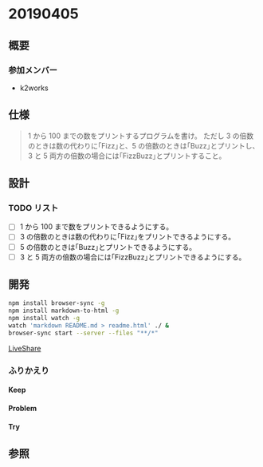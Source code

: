 # 20190405

## 概要

### 参加メンバー

- k2works

## 仕様

> 1 から 100 までの数をプリントするプログラムを書け。
> ただし 3 の倍数のときは数の代わりに｢Fizz｣と、5 の倍数のときは｢Buzz｣とプリントし、3 と 5 両方の倍数の場合には｢FizzBuzz｣とプリントすること。

## 設計

### TODO リスト

- [ ] 1 から 100 まで数をプリントできるようにする。
- [ ] 3 の倍数のときは数の代わりに｢Fizz｣をプリントできるようにする。
- [ ] 5 の倍数のときは｢Buzz｣とプリントできるようにする。
- [ ] 3 と 5 両方の倍数の場合には｢FizzBuzz｣とプリントできるようにする。

## 開発

```bash
npm install browser-sync -g
npm install markdown-to-html -g
npm install watch -g
watch 'markdown README.md > readme.html' ./ &
browser-sync start --server --files "**/*"
```

[LiveShare](https://insiders.liveshare.vsengsaas.visualstudio.com/join?D2B3BB2465381FC03AE3732F0BDD80415756)

### ふりかえり

#### Keep

#### Problem

#### Try

## 参照
